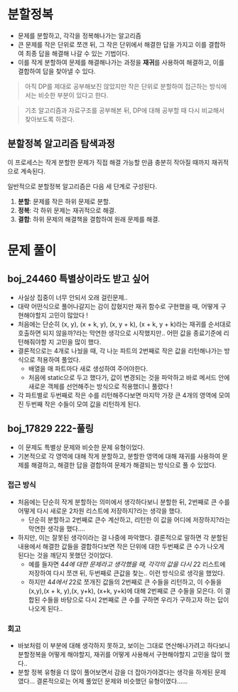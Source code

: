 # 분할정복

- 문제를 분할하고, 각각을 정복해나가는 알고리즘
- 큰 문제를 작은 단위로 쪼갠 뒤, 그 작은 단위에서 해결한 답을 가지고 이를 결합하여 최종 답을 해결해 나갈 수 있는 기법이다.
- 이를 작게 분할하여 문제를 해결해나가는 과정을 **재귀**를 사용하여 해결하고, 이를 결합하여 답을 찾아낼 수 있다.

> 아직 DP를 제대로 공부해보진 않았지만 작은 단위로 분할하여 접근하는 방식에서는 비슷한 부분이 있다고 한다.

>기초 알고리즘과 자료구조를 공부해본 뒤, DP에 대해 공부할 때 다시 비교해서 찾아보도록 하겠다.

## **분할정복 알고리즘 탐색과정**

이 프로세스는 작게 분할한 문제가 직접 해결 가능할 만큼 충분히 작아질 때까지 재귀적으로 계속된다.

일반적으로 분할정복 알고리즘은 다음 세 단계로 구성된다.

1. **분할**: 문제를 작은 하위 문제로 분할.
2. **정복**: 각 하위 문제는 재귀적으로 해결.
3. **결합**: 하위 문제의 해결책을 결합하여 원래 문제를 해결.

# 문제 풀이

## boj_24460 특별상이라도 받고 싶어

- 사실상 집중이 너무 안되서 오래 걸린문제..
- 대략 어떤식으로 풀어나갈지는 감이 잡혔지만 재귀 함수로 구현했을 때, 어떻게 구현해야할지 고민이 많았다 !
- 처음에는 단순히 (x, y), (x + k, y), (x, y + k), (x + k, y + k)라는 재귀를 순서대로 호출하면 되지 않을까?라는 막연한 생각으로 시작했지만.. 어떤 값을 종료기준에 리턴해줘야할 지 고민을 많이 했다.
- 결론적으로는 4개로 나눴을 때, 각 나눈 파트의 2번째로 작은 값을 리턴해나가는 방식으로 적용하여 풀었다.
  - 배열을 매 파트마다 새로 생성하여 주어야한다.
  - 처음에 static으로 두고 했다가, 값이 변경되는 것을 파악하고 바로 메서드 안에 새로운 객체를 선언해주는 방식으로 적용했더니 풀렸다 !
- 각 파트별로 두번째로 작은 수를 리턴해주다보면 마지막 가장 큰 4개의 영역에 모여진 두번째 작은 수들이 모여 값을 리턴하게 된다.

## boj_17829 222-풀링

- 이 문제도 특별상 문제와 비슷한 문제 유형이었다.
- 기본적으로 각 영역에 대해 작게 분할하고, 분할한 영역에 대해 재귀를 사용하여 문제를 해결하고, 해결한 답을 결합하여 문제가 해결되는 방식으로 풀 수 있었다.

### 접근 방식

- 처음에는 단순히 작게 분할하는 의미에서 생각하다보니 분할한 뒤, 2번째로 큰 수를 어떻게 다시 새로운 2차원 리스트에 저장하지?라는 생각을 했다.
  - 단순히 분할하고 2번째로 큰수 계산하고, 리턴한 이 값을 어디에 저장하지?라는 막연한 생각을 했다….
- 하지만, 이는 잘못된 생각이라는 걸 나중에 파악했다. 결론적으로 말하면 각 분할된 내용에서 해결한 값들을 결합하다보면 작은 단위에 대한 두번째로 큰 수가 나오게 된다는 것을 깨닫지 못했던 것이었다.
  - 예를 들자면 4*4에 대한 문제라고 생각했을 때, 각각의 값을 다시 2*2 리스트에 저장하여 다시 쪼갠 뒤, 두번째로 큰값을 찾는.. 이런 방식으로 생각을 했었다.
  - 하지만 4*4에서 2*2로 쪼개진 값들의 2번째로 큰 수들을 리턴하고, 이 수들을 (x,y),(x + k, y),(x, y+k), (x+k, y+k)에 대해 2번째로 큰 수들을 모은다.
    이 결합된 수들을 바탕으로 다시 2번째로 큰 수를 구하면 우리가 구하고자 하는 답이 나오게 된다..

### 회고

- 바보처럼 이 부분에 대해 생각하지 못하고, 보이는 그대로 연산해나가려고 하다보니 분할정복을 어떻게 해야할지, 재귀를 어떻게 사용해서 구현해야할지 고민을 많이 했다..
- 분할 정복 유형을 더 많이 풀어보면서 감을 더 잡아가야겠다는 생각을 하게된 문제였다… 결론적으로는 어제 풀었던 문제와 비슷했던 유형이였다……